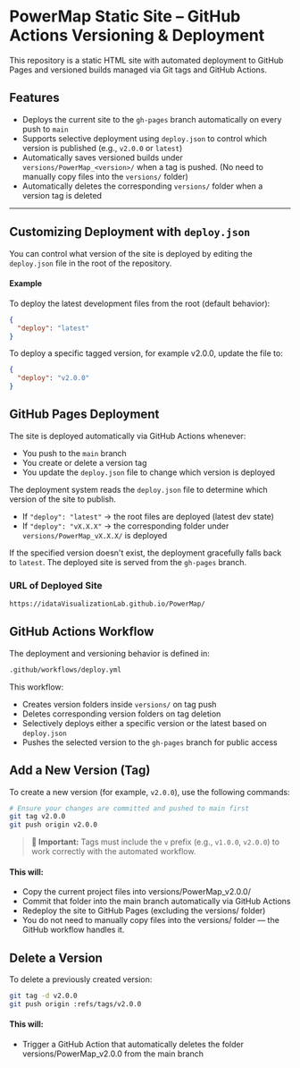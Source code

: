 # PowerMap Static Site – GitHub Actions Versioning & Deployment

This repository is a static HTML site with automated deployment to GitHub Pages and versioned builds managed via Git tags and GitHub Actions.

## Features

- Deploys the current site to the `gh-pages` branch automatically on every push to `main`
- Supports selective deployment using `deploy.json` to control which version is published (e.g., `v2.0.0` or `latest`)
- Automatically saves versioned builds under `versions/PowerMap_<version>/` when a tag is pushed. (No need to manually copy files into the `versions/` folder)
- Automatically deletes the corresponding `versions/` folder when a version tag is deleted

---


## Customizing Deployment with `deploy.json`

You can control what version of the site is deployed by editing the `deploy.json` file in the root of the repository.

#### Example

To deploy the latest development files from the root (default behavior):

```json
{
  "deploy": "latest"
}
```
To deploy a specific tagged version, for example v2.0.0, update the file to:
```json
{
  "deploy": "v2.0.0"
}
```
## GitHub Pages Deployment

The site is deployed automatically via GitHub Actions whenever:

- You push to the `main` branch
- You create or delete a version tag
- You update the `deploy.json` file to change which version is deployed

The deployment system reads the `deploy.json` file to determine which version of the site to publish.

- If `"deploy": "latest"` → the root files are deployed (latest dev state)
- If `"deploy": "vX.X.X"` → the corresponding folder under `versions/PowerMap_vX.X.X/` is deployed

If the specified version doesn't exist, the deployment gracefully falls back to `latest`.
The deployed site is served from the `gh-pages` branch.

### URL of Deployed Site
```bash
https://idataVisualizationLab.github.io/PowerMap/
```


## GitHub Actions Workflow

The deployment and versioning behavior is defined in:
```bash
.github/workflows/deploy.yml
```
This workflow:

- Creates version folders inside `versions/` on tag push
- Deletes corresponding version folders on tag deletion
- Selectively deploys either a specific version or the latest based on `deploy.json`
- Pushes the selected version to the `gh-pages` branch for public access


## Add a New Version (Tag)
To create a new version (for example, `v2.0.0`), use the following commands:
```bash
# Ensure your changes are committed and pushed to main first
git tag v2.0.0
git push origin v2.0.0
```
> **🚨 Important:** Tags must include the `v` prefix (e.g., `v1.0.0`, `v2.0.0`) to work correctly with the automated workflow.

#### This will:

- Copy the current project files into versions/PowerMap_v2.0.0/
- Commit that folder into the main branch automatically via GitHub Actions
- Redeploy the site to GitHub Pages (excluding the versions/ folder)
- You do not need to manually copy files into the versions/ folder — the GitHub workflow handles it.

## Delete a Version
To delete a previously created version:
```bash
git tag -d v2.0.0
git push origin :refs/tags/v2.0.0
```
#### This will:
- Trigger a GitHub Action that automatically deletes the folder versions/PowerMap_v2.0.0 from the main branch




